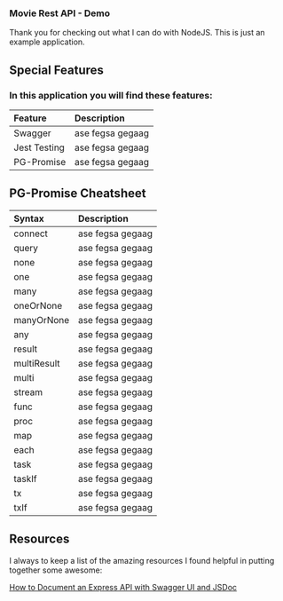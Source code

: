 ### Movie Rest API - Demo

Thank you for checking out what I can do with NodeJS. This is just an example application.

## Special Features

### In this application you will find these features:

| Feature      | Description      |
| :----------- | :--------------- |
| Swagger      | ase fegsa gegaag |
| Jest Testing | ase fegsa gegaag |
| PG-Promise   | ase fegsa gegaag |

## PG-Promise Cheatsheet

| Syntax      | Description      |
| :---------- | :--------------- |
| connect     | ase fegsa gegaag |
| query       | ase fegsa gegaag |
| none        | ase fegsa gegaag |
| one         | ase fegsa gegaag |
| many        | ase fegsa gegaag |
| oneOrNone   | ase fegsa gegaag |
| manyOrNone  | ase fegsa gegaag |
| any         | ase fegsa gegaag |
| result      | ase fegsa gegaag |
| multiResult | ase fegsa gegaag |
| multi       | ase fegsa gegaag |
| stream      | ase fegsa gegaag |
| func        | ase fegsa gegaag |
| proc        | ase fegsa gegaag |
| map         | ase fegsa gegaag |
| each        | ase fegsa gegaag |
| task        | ase fegsa gegaag |
| taskIf      | ase fegsa gegaag |
| tx          | ase fegsa gegaag |
| txIf        | ase fegsa gegaag |

## Resources

I always to keep a list of the amazing resources I found helpful in putting together some awesome:

[How to Document an Express API with Swagger UI and JSDoc](https://dev.to/kabartolo/how-to-document-an-express-api-with-swagger-ui-and-jsdoc-50do)
